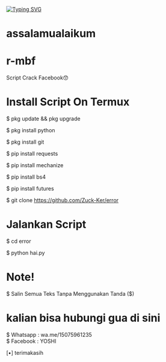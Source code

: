 [![Typing SVG](https://readme-typing-svg.herokuapp.com?color=%2336BCF7&lines=SELAMAT+DATANG+DI+GITHUB+Zuck+Ker)](https://git.io/typing-svg)

# assalamualaikum
# r-mbf

Script Crack Facebook😙

# Install Script On Termux

$ pkg update && pkg upgrade

$ pkg install python

$ pkg install git

$ pip install requests

$ pip install mechanize

$ pip install bs4

$ pip install futures

$ git clone https://github.com/Zuck-Ker/error

# Jalankan Script 

$ cd error

$ python hai.py

# Note! 

$ Salin Semua Teks Tanpa Menggunakan Tanda ($)

# kalian bisa hubungi gua di sini

$ Whatsapp : wa.me/15075961235                
$ Facebook : YOSHI


[•] terimakasih
